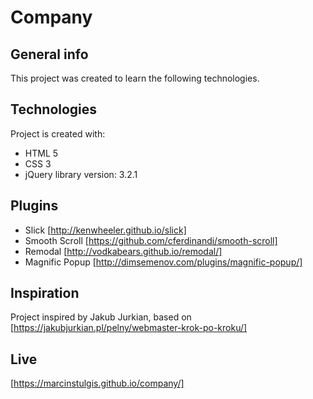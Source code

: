 # Company

## General info
This project was created to learn the following technologies.

## Technologies
Project is created with:
* HTML 5
* CSS 3
* jQuery library version: 3.2.1

## Plugins
* Slick [http://kenwheeler.github.io/slick]
* Smooth Scroll [https://github.com/cferdinandi/smooth-scroll]
* Remodal [http://vodkabears.github.io/remodal/]
* Magnific Popup [http://dimsemenov.com/plugins/magnific-popup/]

## Inspiration
Project inspired by Jakub Jurkian, based on [https://jakubjurkian.pl/pelny/webmaster-krok-po-kroku/]

## Live
[https://marcinstulgis.github.io/company/]
